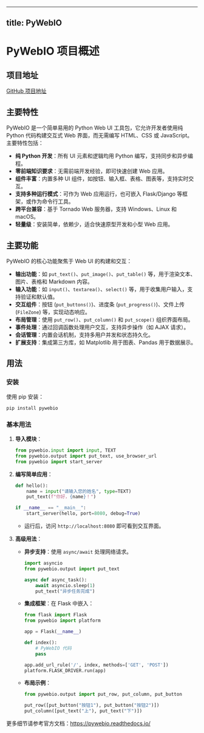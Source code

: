 
---
title: PyWebIO
---

# PyWebIO 项目概述

## 项目地址
[GitHub 项目地址](https://github.com/pywebio/PyWebIO)

## 主要特性
PyWebIO 是一个简单易用的 Python Web UI 工具包，它允许开发者使用纯 Python 代码构建交互式 Web 界面，而无需编写 HTML、CSS 或 JavaScript。主要特性包括：
- **纯 Python 开发**：所有 UI 元素和逻辑均用 Python 编写，支持同步和异步编程。
- **零前端知识要求**：无需前端开发经验，即可快速创建 Web 应用。
- **组件丰富**：内置多种 UI 组件，如按钮、输入框、表格、图表等，支持实时交互。
- **支持多种运行模式**：可作为 Web 应用运行，也可嵌入 Flask/Django 等框架，或作为命令行工具。
- **跨平台兼容**：基于 Tornado Web 服务器，支持 Windows、Linux 和 macOS。
- **轻量级**：安装简单，依赖少，适合快速原型开发和小型 Web 应用。

## 主要功能
PyWebIO 的核心功能聚焦于 Web UI 的构建和交互：
- **输出功能**：如 `put_text()`、`put_image()`、`put_table()` 等，用于渲染文本、图片、表格和 Markdown 内容。
- **输入功能**：如 `input()`、`textarea()`、`select()` 等，用于收集用户输入，支持验证和默认值。
- **交互组件**：按钮 (`put_buttons()`)、进度条 (`put_progress()`)、文件上传 (`FileZone`) 等，实现动态响应。
- **布局管理**：使用 `put_row()`、`put_column()` 和 `put_scope()` 组织界面布局。
- **事件处理**：通过回调函数处理用户交互，支持异步操作（如 AJAX 请求）。
- **会话管理**：内置会话机制，支持多用户并发和状态持久化。
- **扩展支持**：集成第三方库，如 Matplotlib 用于图表、Pandas 用于数据展示。

## 用法
### 安装
使用 pip 安装：
```
pip install pywebio
```

### 基本用法
1. **导入模块**：
   ```python
   from pywebio.input import input, TEXT
   from pywebio.output import put_text, use_browser_url
   from pywebio import start_server
   ```

2. **编写简单应用**：
   ```python
   def hello():
       name = input("请输入您的姓名", type=TEXT)
       put_text(f"你好，{name}！")
   
   if __name__ == "__main__":
       start_server(hello, port=8080, debug=True)
   ```
   - 运行后，访问 `http://localhost:8080` 即可看到交互界面。

3. **高级用法**：
   - **异步支持**：使用 `async/await` 处理网络请求。
     ```python
     import asyncio
     from pywebio.output import put_text
     
     async def async_task():
         await asyncio.sleep(1)
         put_text("异步任务完成")
     ```
   - **集成框架**：在 Flask 中嵌入：
     ```python
     from flask import Flask
     from pywebio import platform
     
     app = Flask(__name__)
     
     def index():
         # PyWebIO 代码
         pass
     
     app.add_url_rule('/', index, methods=['GET', 'POST'])
     platform.FLASK_DRIVER.run(app)
     ```
   - **布局示例**：
     ```python
     from pywebio.output import put_row, put_column, put_button
     
     put_row([put_button("按钮1"), put_button("按钮2")])
     put_column([put_text("上"), put_text("下")])
     ```

更多细节请参考官方文档：https://pywebio.readthedocs.io/